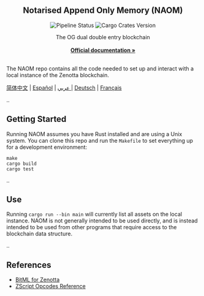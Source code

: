 <div id="top"></div>

<!-- PROJECT LOGO -->
<br />

<div align="center">
  <!-- <a>
    <img src="https://github.com/Zenotta/ZenottaJS/blob/develop/assets/hero.svg" alt="Logo" style="width: 350px">
  </a> -->

  <h2 align="center">Notarised Append Only Memory (NAOM)</h2>

  <div>
  <img src="https://img.shields.io/github/actions/workflow/status/Zenotta/NAOM/rust.yml" alt="Pipeline Status" style="display:inline-block"/>
  <img src="https://img.shields.io/crates/v/naom" alt="Cargo Crates Version" style="display:inline-block" />
  </div>

  <p align="center">
    The OG dual double entry blockchain
    <br />
    <br />
    <a href="https://zenotta.io"><strong>Official documentation »</strong></a>
    <br />
    <br />
  </p>
</div>

The NAOM repo contains all the code needed to set up and interact with a local instance of the Zenotta blockchain.

[简体中文](https://github.com/Zenotta/NAOM/blob/develop/readmes/README.zhs.md) | [Español](https://github.com/Zenotta/NAOM/blob/develop/readmes/README.es.md) | [عربي ](https://github.com/Zenotta/NAOM/blob/develop/readmes/README.ar.md)| [Deutsch](https://github.com/Zenotta/NAOM/blob/develop/readmes/README.de.md) | [Français](https://github.com/Zenotta/NAOM/blob/develop/readmes/README.fr.md)

..

## Getting Started

Running NAOM assumes you have Rust installed and are using a Unix system. You can clone this repo and run the `Makefile` to set everything up for a development environment:

```
make
cargo build
cargo test
```

..

## Use

Running `cargo run --bin main` will currently list all assets on the local instance. NAOM is not generally intended to be
used directly, and is instead intended to be used from other programs that require access to the blockchain data 
structure.

..

## References

- [BitML for Zenotta](https://github.com/Zenotta/NAOM/blob/main/docs/BitML_for_Zenotta.pdf)
- [ZScript Opcodes Reference](https://github.com/Zenotta/NAOM/blob/main/docs/ZScript_Opcodes_Reference.pdf)